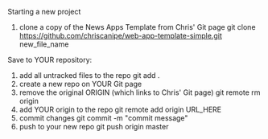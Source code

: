 Starting a new project
1) clone a copy of the News Apps Template from Chris' Git page
    git clone https://github.com/chriscanipe/web-app-template-simple.git new_file_name

Save to YOUR repository:
1) add all untracked files to the repo
    git add .
2) create a new repo on YOUR Git page
3) remove the original ORIGIN (which links to Chris' Git page)
    git remote rm origin
4) add YOUR origin to the repo
    git remote add origin URL_HERE
5) commit changes
    git commit -m "commit message"
6) push to your new repo
    git push origin master